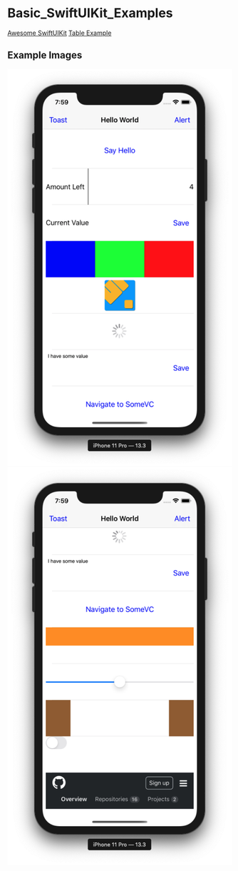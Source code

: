 # Basic_SwiftUIKit_Examples

[Awesome SwiftUIKit](https://github.com/zmeriksen/awesome-swiftuikit)
[Table Example](https://github.com/0xLeif/TableGrounds)

## Example Images

![Top](assets/top.png)
![Bottom](assets/bottom.png)
